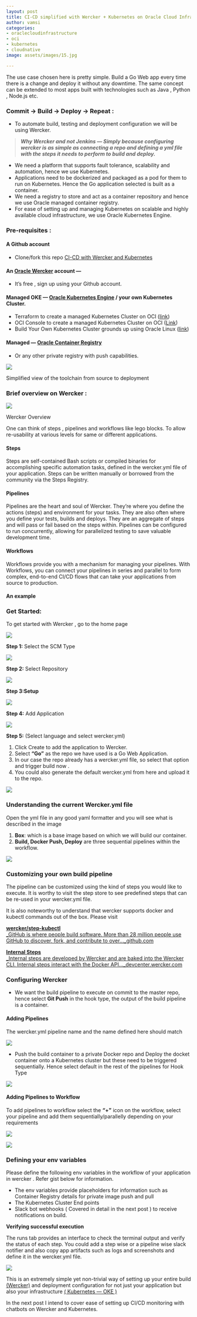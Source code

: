 ```yaml
---
layout: post
title: CI-CD simplified with Wercker + Kubernetes on Oracle Cloud Infrastructure
author: vamsi
categories:
- oraclecloudinfrastructure
- oci
- kubernetes
- cloudnative
image: assets/images/15.jpg

---
```

The use case chosen here is pretty simple. Build a Go Web app every time there is a change and deploy it without any downtime. The same concept can be extended to most apps built with technologies such as Java , Python , Node.js etc.

### **Commit -> Build -> Deploy -> Repeat :**

* To automate build, testing and deployment configuration we will be using Wercker.

> **_Why Wercker and not Jenkins — Simply because configuring wercker is as simple as connecting a repo and defining a yml file with the steps it needs to perform to build and deploy._**

* We need a platform that supports fault tolerance, scalability and automation, hence we use Kubernetes.
* Applications need to be dockerized and packaged as a pod for them to run on Kubernetes. Hence the Go application selected is built as a container.
* We need a registry to store and act as a container repository and hence we use Oracle managed container registry.
* For ease of setting up and managing Kubernetes on scalable and highly available cloud infrastructure, we use Oracle Kubernetes Engine.

### Pre-requisites :

#### A Github account

* Clone/fork this repo [CI-CD with Wercker and Kubernetes](https://github.com/vamsiramakrishnan/kubernetes-ci-cd)

#### An [Oracle Wercker](http://www.wercker.com/) account —

* It’s free , sign up using your Github account.

#### Managed OKE — [Oracle Kubernetes Engine](https://docs.cloud.oracle.com/iaas/Content/ContEng/Concepts/contengoverview.htm) / your own Kubernetes Cluster.

* Terraform to create a managed Kubernetes Cluster on OCI ([link](https://github.com/oracle/terraform-kubernetes-installer/))
* OCI Console to create a managed Kubernetes Cluster on OCI ([Link](https://docs.cloud.oracle.com/iaas/Content/ContEng/Tasks/contengcreatingclusterusingoke.htm?tocpath=Services%7CContainer%20Engine%7C_____3))
* Build Your Own Kubernetes Cluster grounds up using Oracle Linux ([link](https://docs.cloud.oracle.com/iaas/Content/ContEng/Concepts/contengoverview.htm))

#### Managed — [Oracle Container Registry](https://docs.cloud.oracle.com/iaas/Content/Registry/Concepts/registryoverview.htm)

* Or any other private registry with push capabilities.

![](https://cdn-images-1.medium.com/max/750/1*2qsueMK0qZ9kAC5NEF3yIQ.png)

Simplified view of the toolchain from source to deployment

### Brief overview on Wercker :

![](https://cdn-images-1.medium.com/max/750/1*w8sf_6j1NXWY4upa8zIfgg.png)

Wercker Overview

One can think of steps , pipelines and workflows like lego blocks. To allow re-usability at various levels for same or different applications.

#### Steps

Steps are self-contained Bash scripts or compiled binaries for accomplishing specific automation tasks, defined in the wercker.yml file of your application. Steps can be written manually or borrowed from the community via the Steps Registry.

#### Pipelines

Pipelines are the heart and soul of Wercker. They’re where you define the actions (steps) and environment for your tasks. They are also often where you define your tests, builds and deploys. They are an aggregate of steps and will pass or fail based on the steps within. Pipelines can be configured to run concurrently, allowing for parallelized testing to save valuable development time.

#### Workflows

Workflows provide you with a mechanism for managing your pipelines. With Workflows, you can connect your pipelines in series and parallel to form complex, end-to-end CI/CD flows that can take your applications from source to production.

#### An example

### Get Started:

To get started with Wercker , go to the home page

![](https://cdn-images-1.medium.com/max/750/1*weFiWkWZDmFHX85BfQcAEQ.png)

**Step 1:** Select the SCM Type

![](https://cdn-images-1.medium.com/max/750/1*ZTx5vdz5OnWYUwrYzil2Lw.png)

**Step 2:** Select Repository

![](https://cdn-images-1.medium.com/max/750/1*1f0gPxxMRhTYRUFY2Vcn_w.png)

**Step 3:Setup**

![](https://cdn-images-1.medium.com/max/750/1*J49n7Y-UAm8F0_Wd9fpmBw.png)

**Step 4:** Add Application

![](https://cdn-images-1.medium.com/max/750/1*1pf4sKJorQy3bBHe1P8kbA.png)

**Step 5:** (Select language and select wercker.yml)

1. Click Create to add the application to Wercker.
2. Select **“Go”** as the repo we have used is a Go Web Application.
3. In our case the repo already has a wercker.yml file, so select that option and trigger build now .
4. You could also generate the default wercker.yml from here and upload it to the repo.

![](https://cdn-images-1.medium.com/max/750/0*LpNzY7z3w1UvwiKA.png)

### Understanding the current Wercker.yml file

Open the yml file in any good yaml formatter and you will see what is described in the image

1. **Box**: which is a base image based on which we will build our container.
2. **Build, Docker Push, Deploy** are three sequential pipelines within the workflow.

![](https://cdn-images-1.medium.com/max/750/1*WrMipRLoZsgcWhKkBQIK4A.png)

### Customizing your own build pipeline

The pipeline can be customized using the kind of steps you would like to execute. It is worthy to visit the step store to see predefined steps that can be re-used in your wercker.yml file.

It is also noteworthy to understand that wercker supports docker and kubectl commands out of the box. Please visit

[**wercker/step-kubectl**  
_GitHub is where people build software. More than 28 million people use GitHub to discover, fork, and contribute to over…_github.com](https://github.com/wercker/step-kubectl "https://github.com/wercker/step-kubectl")

[**Internal Steps**  
_Internal steps are developed by Wercker and are baked into the Wercker CLI. Internal steps interact with the Docker API…_devcenter.wercker.com](https://devcenter.wercker.com/development/steps/internal-steps/#internal-docker-push "https://devcenter.wercker.com/development/steps/internal-steps/#internal-docker-push")

### Configuring Wercker

* We want the build pipeline to execute on commit to the master repo, hence select **Git Push** in the hook type, the output of the build pipeline is a container.

#### Adding Pipelines

The wercker.yml pipeline name and the name defined here should match

![](https://cdn-images-1.medium.com/max/750/1*wwL_7zt0O9rdIXtq24q2Uw.png)

* Push the build container to a private Docker repo and Deploy the docket container onto a Kubernetes cluster but these need to be triggered sequentially. Hence select default in the rest of the pipelines for Hook Type

![](https://cdn-images-1.medium.com/max/750/1*eleiMPn3E1hilPQQ0uUBtQ.png)

#### Adding Pipelines to Workflow

To add pipelines to workflow select the **“+”** icon on the workflow, select your pipeline and add them sequentially/parallelly depending on your requirements

![](https://cdn-images-1.medium.com/max/750/1*qJO85mbDCHfrHGH3sCvm8A.png)

![](https://cdn-images-1.medium.com/max/750/1*ixK1qZg2ZQuqaz1DCouV7Q.png)

### Defining your env variables

Please define the following env variables in the workflow of your application in wercker . Refer gist below for information.

* The env variables provide placeholders for information such as Container Registry details for private image push and pull
* The Kubernetes Cluster End points
* Slack bot webhooks ( Covered in detail in the next post ) to receive notifications on build.

**Verifying successful execution**

The runs tab provides an interface to check the terminal output and verify the status of each step. You could add a step wise or a pipeline wise slack notifier and also copy app artifacts such as logs and screenshots and define it in the wercker.yml file.

![](https://cdn-images-1.medium.com/max/750/1*LeNoG7m9LP8zFRvtBp50qQ.png)

This is an extremely simple yet non-trivial way of setting up your entire build [(Wercker)](http://www.wercker.com/) and deployment configuration for not just your application but also your infrastructure [( Kubernetes — OKE )](https://cloud.oracle.com/containers/kubernetes-engine)

In the next post I intend to cover ease of setting up CI/CD monitoring with chatbots on Wercker and Kubernetes.